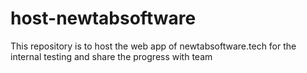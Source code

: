 # host-newtabsoftware
This repository is to host the web app of newtabsoftware.tech for the internal testing and share the progress with team
